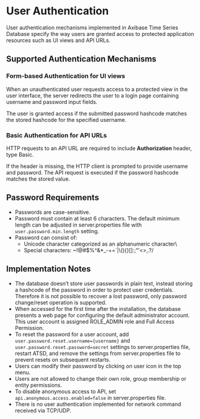 # User Authentication

User authentication mechanisms implemented in Axibase Time Series Database specify the way users are granted access to protected
application resources such as UI views and API URLs.

## Supported Authentication Mechanisms

### Form-based Authentication for UI views

When an unauthenticated user requests access to a protected view in the user interface, the
server redirects the user to a login page containing username and
password input fields.

The user is granted access if the submitted password hashcode matches the stored hashcode for the specified username.

### Basic Authentication for API URLs

HTTP requests to an API URL are required to include **Authorization** header, type Basic.

If the header is missing, the HTTP client is prompted to provide
username and password. The API request is executed if the password
hashcode matches the stored value.

## Password Requirements

-   Passwords are case-sensitive.
-   Password must contain at least 6 characters. The default minimum
    length can be adjusted in server.properties file with
    `user.password.min.length` setting.
-   Password can consist of:
    - Unicode character categorized as an alphanumeric character\
    - Special characters: \~!@\#\$%\^&\*\_-+=\`|\\(){}[]:;”‘\<\>,.?/

## Implementation Notes

-   The database doesn’t store user passwords in plain text, instead
    storing a hashcode of the password in order to protect user
    credentials. Therefore it is not possible to recover a lost
    password, only password change/reset operation is supported.
-   When accessed for the first time after the installation, the
    database presents a web page for configuring the default
    administrator account.\
     This user account is assigned ROLE\_ADMIN role and Full Access
    Permission.
-   To reset the password for a user account, add
    `user.password.reset.username={username}` and
    `user.password.reset.password=secret` settings to server.properties
    file, restart ATSD, and remove the settings from server.properties
    file to prevent resets on subsequent restarts.
-   Users can modify their password by clicking on user icon in the top
    menu.
-   Users are not allowed to change their own role, group membership or
    entity permissions.
-   To disable anonymous access to API, set
    `api.anonymous.access.enabled=false` in server.properties file.
-   There is no user authentication implemented for network command
    received via TCP/UDP.
